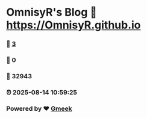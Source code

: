 # OmnisyR's Blog :link: https://OmnisyR.github.io 
### :page_facing_up: [3](https://OmnisyR.github.io/tag.html) 
### :speech_balloon: 0 
### :hibiscus: 32943 
### :alarm_clock: 2025-08-14 10:59:25 
### Powered by :heart: [Gmeek](https://github.com/Meekdai/Gmeek)
